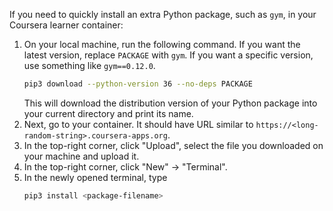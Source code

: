 If you need to quickly install an extra Python package, such as `gym`, in your Coursera learner container:

1.  On your local machine, run the following command. If you want the latest version, replace `PACKAGE` with `gym`. If you want a specific version, use something like `gym==0.12.0`.
    ```bash
    pip3 download --python-version 36 --no-deps PACKAGE
    ```
    This will download the distribution version of your Python package into your current directory and print its name.
2.  Next, go to your container. It should have URL similar to `https://<long-random-string>.coursera-apps.org`.
3.  In the top-right corner, click "Upload", select the file you downloaded on your machine and upload it.
4.  In the top-right corner, click "New" → "Terminal".
5.  In the newly opened terminal, type
    ```bash
    pip3 install <package-filename>
    ```

